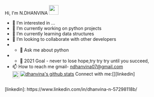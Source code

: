 


  Hi, I'm N.DHANVINA  <img src="https://media.giphy.com/media/hvRJCLFzcasrR4ia7z/giphy.gif" width="30px">
- 👀 I’m interested in ...
- 🔭 I’m currently working on python projects
- 🌱 I’m currently learning data structures 
- 💞️ I’m looking to collaborate with other developers
- - 💬 Ask me about python
- - 🥅 2021 Goal - never to lose hope,try try try until you succeed,
- 📫 How to reach me gmail- ndhanvina07@gmail.com
[![dhanvina's github stats](https://github-readme-stats.vercel.app/api?username=dhanvina&count_private=true&include_all_commits=true&theme=radical)](https://google.com)
Connect with me:[<img align="left" alt="codeSTACKr | LinkedIn" width="22px" src="https://cdn.jsdelivr.net/npm/simple-icons@v3/icons/linkedin.svg" />][linkedin]
<br />
[linkedin]: https://www.linkedin.com/in/dhanvina-n-57298118b/
<!---
dhanvina/dhanvina is a ✨ special ✨ repository because its `README.md` (this file) appears on your GitHub profile.
You can click the Preview link to take a look at your changes.
--->
